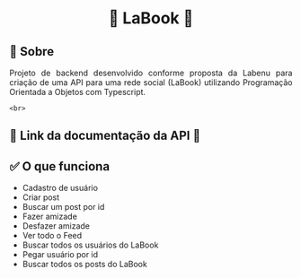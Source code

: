<!-- TITLE -->
<h1 align="center"> 🤝 LaBook 🤝</h1>

<!-- SOBRE -->
<h2> 🤝 Sobre</h2>
<p align="justify"> Projeto de backend desenvolvido conforme proposta da Labenu para criação de uma API para uma rede social (LaBook) utilizando Programação Orientada a Objetos com Typescript.</p>

    <br>

<h2> 📜 Link da documentação da API 🔗</h2>
<p>  </p>

<h2> ✅ O que funciona</h2>

* Cadastro de usuário
* Criar post
* Buscar um post por id
* Fazer amizade
* Desfazer amizade
* Ver todo o Feed
* Buscar todos os usuários do LaBook
* Pegar usuário por id
* Buscar todos os posts do LaBook


